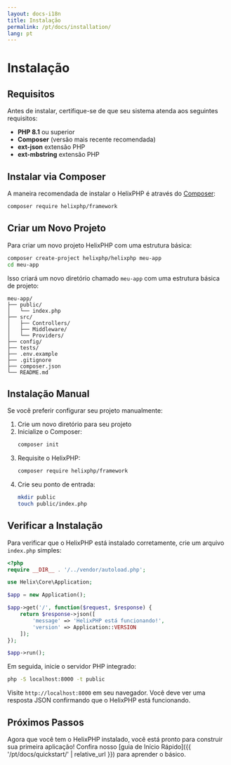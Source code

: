 ```yaml
---
layout: docs-i18n
title: Instalação
permalink: /pt/docs/installation/
lang: pt
---
```


# Instalação

## Requisitos

Antes de instalar, certifique-se de que seu sistema atenda aos seguintes requisitos:

- **PHP 8.1** ou superior
- **Composer** (versão mais recente recomendada)
- **ext-json** extensão PHP
- **ext-mbstring** extensão PHP

## Instalar via Composer

A maneira recomendada de instalar o HelixPHP é através do [Composer](https://getcomposer.org/):

```bash
composer require helixphp/framework
```

## Criar um Novo Projeto

Para criar um novo projeto HelixPHP com uma estrutura básica:

```bash
composer create-project helixphp/helixphp meu-app
cd meu-app
```

Isso criará um novo diretório chamado `meu-app` com uma estrutura básica de projeto:

```
meu-app/
├── public/
│   └── index.php
├── src/
│   ├── Controllers/
│   ├── Middleware/
│   └── Providers/
├── config/
├── tests/
├── .env.example
├── .gitignore
├── composer.json
└── README.md
```

## Instalação Manual

Se você preferir configurar seu projeto manualmente:

1. Crie um novo diretório para seu projeto
2. Inicialize o Composer:
   ```bash
   composer init
   ```
3. Requisite o HelixPHP:
   ```bash
   composer require helixphp/framework
   ```
4. Crie seu ponto de entrada:
   ```bash
   mkdir public
   touch public/index.php
   ```

## Verificar a Instalação

Para verificar que o HelixPHP está instalado corretamente, crie um arquivo `index.php` simples:

```php
<?php
require __DIR__ . '/../vendor/autoload.php';

use Helix\Core\Application;

$app = new Application();

$app->get('/', function($request, $response) {
    return $response->json([
        'message' => 'HelixPHP está funcionando!',
        'version' => Application::VERSION
    ]);
});

$app->run();
```

Em seguida, inicie o servidor PHP integrado:

```bash
php -S localhost:8000 -t public
```

Visite `http://localhost:8000` em seu navegador. Você deve ver uma resposta JSON confirmando que o HelixPHP está funcionando.

## Próximos Passos

Agora que você tem o HelixPHP instalado, você está pronto para construir sua primeira aplicação! Confira nosso [guia de Início Rápido]({{ '/pt/docs/quickstart/' | relative_url }}) para aprender o básico.